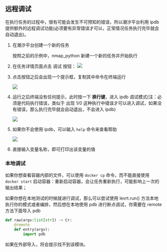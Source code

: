 ## 远程调试

在执行任务的过程中，很有可能会发生不可预知的错误，所以潮汐平台利用 ipdb 提供额外的远程调试功能(必须要有异常错误才可以，正常情况任务执行完毕就会自动退出)。

1. 在潮汐平台创建一个新的任务

   按照之前的示例中，nmap_python 新建一个新的任务并开始执行

2. 在任务详情页面点击 调试 按钮：
   ![](https://levimg.s3.cn-northwest-1.amazonaws.com.cn/x/54c988af-d6a8-4bbf-839f-86fd1863155b.png)

3. 点击按钮之后会出现一个提示框，复制其中命令在终端运行

   ![](https://levimg.s3.cn-northwest-1.amazonaws.com.cn/x/27c9c002-a494-47d0-aa5a-6eabba8be71f.JPEG)

4. 运行之后终端没有任何提示，此时按一下 **换行键**，进入 ipdb 调试模式(注：必须是代码执行错误，类似于 出现 1/0 这种执行中错误才可以进入调试，如果没有错误，那么执行完毕就会自动退出，不会进入 ipdb)

   ![](https://levimg.s3.cn-northwest-1.amazonaws.com.cn/x/2ef0d6fa-0353-4507-abf1-06c79e489496.JPEG)

5. 如果你不会使用 ipdb，可以输入 `help`  命令来查看帮助

   ![](https://levimg.s3.cn-northwest-1.amazonaws.com.cn/x/484ba238-72f8-4167-8835-103eee3d4ab4.JPEG)

6. 直接输入变量名称，即可打印出该变量的值



### 本地调试

如果你想查看容器内部的文件，可以使用 `docker cp` 命令，而不能直接使用 `docker start` 启动容器：重新启动容器，会让任务重新执行，可能影响上一次的输出结果；

如果你想在本地测试的时候就进行调试，那么可以尝试使用 levrt.run()  方法本地执行你的模式或者编排，然后想在本地使用 pdb 进行断点调试，你需要在 remote 方法下面导入 pdb

```python
def raw(argv:list[str]) -> Cr:
    @remote
    def entry(argv):
        import pdb
```

如果在外部导入，将会提示找不到该模块。
